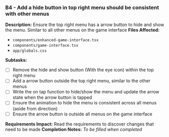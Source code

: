 ### B4 - Add a hide button in top right menu should be consistent with other menus
**Description:** Ensure the top right menu has a arrow button to hide and show the menu. Similar to all other menus on the game interface
**Files Affected:**
- `components/enhanced-game-interface.tsx`
- `components/game-interface.tsx`
- `app/globals.css`

**Subtasks:**
- [ ] Remove the hide and show button (With the eye icon) within the top right menu
- [ ] Add a arrow button outside the top right menu, similar to the other menus
- [ ] Write the on tap function to hide/show the menu and update the arrow state when the arrow button is tapped
- [ ] Ensure the animation to hide the menu is consistent across all menus (aside from direction)
- [ ] Ensure the arrow button is outside all menus on the game interface

**Requirements Impact:** Read the requirements to discover changes that need to be made
**Completion Notes:** _To be filled when completed_